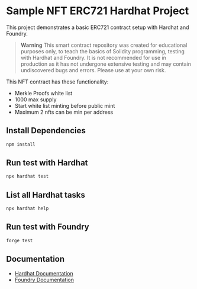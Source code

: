 # Sample NFT ERC721 Hardhat Project

This project demonstrates a basic ERC721 contract setup with Hardhat and Foundry.

> **Warning**
> This smart contract repository was created for educational purposes only, to teach the basics of Solidity programming, testing with Hardhat and Foundry. It is not recommended for use in production as it has not undergone extensive testing and may contain undiscovered bugs and errors. Please use at your own risk.

This NFT contract has these functionality:

- Merkle Proofs white list
- 1000 max supply
- Start white list minting before public mint
- Maximum 2 nfts can be min per address

## Install Dependencies

```bash
npm install
```

## Run test with Hardhat

```bash
npx hardhat test
```

## List all Hardhat tasks

```bash
npx hardhat help
```

## Run test with Foundry

```bash
forge test
```

## Documentation

- [Hardhat Documentation](https://hardhat.org/getting-started/)
- [Foundry Documentation](https://book.getfoundry.sh/index.html)
